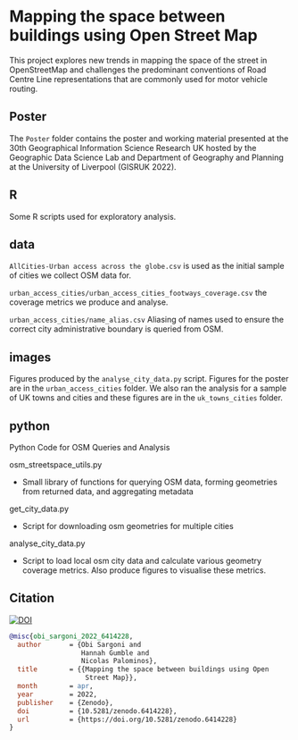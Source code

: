 # Mapping the space between buildings using Open Street Map

This project explores new trends in mapping the space of the street in OpenStreetMap and challenges the predominant conventions of Road Centre Line representations that are commonly used for motor vehicle routing.

## Poster

The `Poster` folder contains the poster and working material presented at the 30th Geographical Information Science Research UK hosted by the Geographic Data Science Lab and Department of Geography and Planning at the University of Liverpool (GISRUK 2022).

## R

Some R scripts used for exploratory analysis.

## data

`AllCities-Urban access across the globe.csv` is used as the initial sample of cities we collect OSM data for.

`urban_access_cities/urban_access_cities_footways_coverage.csv` the coverage metrics we produce and analyse.

`urban_access_cities/name_alias.csv` Aliasing of names used to ensure the correct city administrative boundary is queried from OSM.

## images

Figures produced by the `analyse_city_data.py` script. Figures for the poster are in the `urban_access_cities` folder. We also ran the analysis for a sample of UK towns and cities and these figures are in the `uk_towns_cities` folder.

## python

Python Code for OSM Queries and Analysis

osm_streetspace_utils.py
- Small library of functions for querying OSM data, forming geometries from returned data, and aggregating metadata

get_city_data.py
- Script for downloading osm geometries for multiple cities

analyse_city_data.py
- Script to load local osm city data and calculate various geometry coverage metrics. Also produce figures to visualise these metrics.


## Citation

[![DOI](https://zenodo.org/badge/DOI/10.5281/zenodo.6414228.svg)](https://doi.org/10.5281/zenodo.6414228)

```bibtex
@misc{obi_sargoni_2022_6414228,
  author       = {Obi Sargoni and
                  Hannah Gumble and
                  Nicolas Palominos},
  title        = {{Mapping the space between buildings using Open 
                   Street Map}},
  month        = apr,
  year         = 2022,
  publisher    = {Zenodo},
  doi          = {10.5281/zenodo.6414228},
  url          = {https://doi.org/10.5281/zenodo.6414228}
}
```
